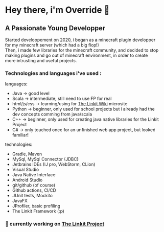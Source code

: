 # Hey there, i'm Override 👋

## A Passionate Young Developper

Started developpement on 2020, i began as a minecraft plugin developper for my minecraft server (which had a big flop!)  
Then, i made few libraries for the minecraft community, and decided to stop making plugins and go out of minecraft environment, in order to create more intrusting and useful projects.

### Technologies and languages i've used :
languages: 
- Java -> good level
- Scala -> intermediate, still need to use FP for real
- html/js/css -> learning/using for [The Linkit Wiki](github.com/Override-6/Linkit-Wiki) microsite
- Python -> beginner, only used for school projects but i already had the dev concepts comming from java/scala
- C++ -> beginner, only used for creating java native libraries for the Linkit Project
- C# -> only touched once for an unfinished web app project, but looked familiar!

technologies: 
- Gradle, Maven
- MySql, MySql Connector (JDBC)
- Jetbrains IDEs (IJ pro, WebStorm, CLion)
- Visual Studio
- Java Native Interface
- Android Studio
- git/github (of course)
- Github actions, CI/CD
- JUnit tests, Mockito
- JavaFX
- JProfiler, basic profiling
- The Linkit Framework (:p)

### 🔭 currently working on [The Linkit Project](https://override-6.github.io/Linkit/)


<!--
**Override-6/Override-6** is a ✨ _special_ ✨ repository because its `README.md` (this file) appears on your GitHub profile.

Here are some ideas to get you started:

-  I’m currently working on ...
- 🌱 I’m currently learning ...
- 👯 I’m looking to collaborate on ...
- 🤔 I’m looking for help with ...
- 💬 Ask me about ...
- 📫 How to reach me: ...
- 😄 Pronouns: ...
- ⚡ Fun fact: ...
-->
